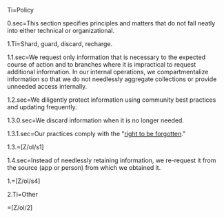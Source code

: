 Ti=Policy

0.sec=This section specifies principles and matters that do not fall neatly into either technical or organizational.  

1.Ti=Shard, guard, discard, recharge.
 
1.1.sec=We request only information that is necessary to the expected course of action and to branches where it is impractical to request additional information.  In our internal operations, we compartmentalize information so that we do not needlessly aggregate collections or provide unneeded access internally. 

1.2.sec=We diligently protect information using community best practices and updating frequently. 

1.3.0.sec=We discard information when it is no longer needed.

1.3.1.sec=Our practices comply with the "<a href="https://en.wikipedia.org/wiki/Right_to_be_forgotten">right to be forgotten</a>."

1.3.=[Z/ol/s1]
 
1.4.sec=Instead of needlessly retaining information, we re-request it from the source (app or person) from which we obtained it.

1.=[Z/ol/s4]

2.Ti=Other

=[Z/ol/2]